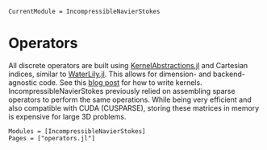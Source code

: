 ```@meta
CurrentModule = IncompressibleNavierStokes
```

# Operators

All discrete operators are built using
[KernelAbstractions.jl](https://github.com/JuliaGPU/KernelAbstractions.jl/)
and Cartesian indices, similar to
[WaterLily.jl](https://github.com/weymouth/WaterLily.jl/).
This allows for dimension- and backend-agnostic code. See this
[blog post](https://b-fg.github.io/research/2023-07-05-waterlily-on-gpu.html)
for how to write kernels. IncompressibleNavierStokes previously relied on
assembling sparse operators to perform the same operations. While being very
efficient and also compatible with CUDA (CUSPARSE), storing these matrices in
memory is expensive for large 3D problems.

```@autodocs
Modules = [IncompressibleNavierStokes]
Pages = ["operators.jl"]
```
